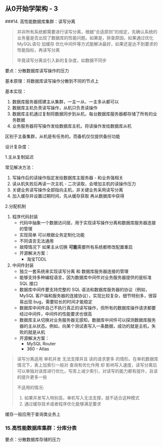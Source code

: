 ## 从0开始学架构 - 3

###14. 高性能数据库集群：读写分离

> 并非所有系统都需要进行读写分离，根据“合适原则”的规定，先确认系统的业务量是否出现了数据库的性能问题。如果是，排查原因，如果通过优化MySQL语句 加缓存 优化中间件等方式能解决最好，如果还是达不到要求的性能指标，再读写分离
>
> 毕竟读写分离会引入新的复杂度，如数据不同步

要点：分散数据库读写操作的压力

基本原理：将数据库读写操作分散到不同的节点上

基本实现：

1. 数据库服务器搭建主从集群，一主一从、一主多从都可以
2. 数据库主机负责读写操作，从机只负责读操作
3. 数据库主机通过复制将数据同步到从机，每台数据库服务器都存储了所有的业务数据
4. 业务服务器将写操作发给数据库主机，将读操作发给数据库从机

区别于主备集群，从机是有任务的。而备机仅仅提供备份功能

设计复杂度：

1.主从复制延迟

常见解决方法：

1. 写操作后的读操作指定发给数据库主服务器 - 和业务强相关
2. 读从机失败后再读一次主机 - 二次读取，会增加主机的读操作压力
3. 关键业务读写操作全部指向主机，非关键业务采用读写分离
4. 加入缓存并设置过期时间，先从缓存获取 再从数据库中获得

2.分配机制

1. 程序代码封装
   * 代码中抽象一个数据访问层，用于实现读写操作分离和数据库服务器连接的管理
   * 实现简单 可以根据业务定制化功能
   * 不同语言无法通用 
   * 故障情况下 如果主从切换 **可能**需要所有系统都修改配置重启
   * 开源解决方案：
     * 淘宝TDDL
2. 中间件封装
   * 独立一套系统来实现读写分离 和 数据库服务器连接的管理
   * 能够支持多种编程语言，因为数据库中间件对业务服务器提供的是标准 SQL 接口
   * 数据库中间件要支持完整的 SQL 语法和数据库服务器的协议（例如，MySQL 客户端和服务器的连接协议），实现比较复杂，细节特别多，很容易出现 bug，需要较长的时间才能稳定
   * 数据库中间件自己不执行真正的读写操作，但所有的数据库操作请求都要经过中间件，中间件的性能要求也很高
   * 数据库主从切换对业务服务器无感知，数据库中间件可以探测数据库服务器的主从状态。例如，向某个测试表写入一条数据，成功的就是主机，失败的就是从机
   * 开源解决方案：
     * MySQL Router
     * 360 - Atlas

> 读写分离适用 单机并发 无法支撑并且 读的请求更多 的情形。在单机数据库情况下，表上加索引一般对 查询有优化作用 却 影响写入速度，读写分离后可以单独对读库进行优化，写库上减少索引，对读写的能力都有提升，且读的提升更多一些
>
> 不适用的情况:
>
> 1. 如果并发写入特别高，单机写入无法支撑，就不适合这种模式
> 2. 通过缓存技术或者程序优化能够满足要求

缓存一般应用于查询类业务上

### 15.高性能数据库集群：分库分表

要点：分散数据库存储的压力

